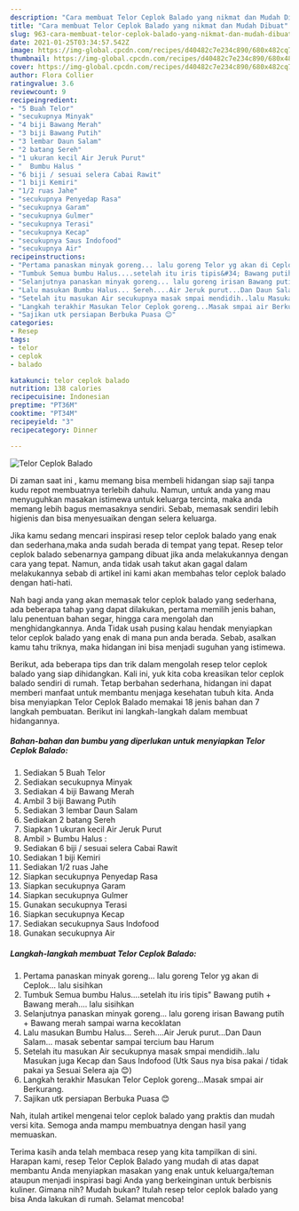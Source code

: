```yaml
---
description: "Cara membuat Telor Ceplok Balado yang nikmat dan Mudah Dibuat"
title: "Cara membuat Telor Ceplok Balado yang nikmat dan Mudah Dibuat"
slug: 963-cara-membuat-telor-ceplok-balado-yang-nikmat-dan-mudah-dibuat
date: 2021-01-25T03:34:57.542Z
image: https://img-global.cpcdn.com/recipes/d40482c7e234c890/680x482cq70/telor-ceplok-balado-foto-resep-utama.jpg
thumbnail: https://img-global.cpcdn.com/recipes/d40482c7e234c890/680x482cq70/telor-ceplok-balado-foto-resep-utama.jpg
cover: https://img-global.cpcdn.com/recipes/d40482c7e234c890/680x482cq70/telor-ceplok-balado-foto-resep-utama.jpg
author: Flora Collier
ratingvalue: 3.6
reviewcount: 9
recipeingredient:
- "5 Buah Telor"
- "secukupnya Minyak"
- "4 biji Bawang Merah"
- "3 biji Bawang Putih"
- "3 lembar Daun Salam"
- "2 batang Sereh"
- "1 ukuran kecil Air Jeruk Purut"
- "  Bumbu Halus "
- "6 biji / sesuai selera Cabai Rawit"
- "1 biji Kemiri"
- "1/2 ruas Jahe"
- "secukupnya Penyedap Rasa"
- "secukupnya Garam"
- "secukupnya Gulmer"
- "secukupnya Terasi"
- "secukupnya Kecap"
- "secukupnya Saus Indofood"
- "secukupnya Air"
recipeinstructions:
- "Pertama panaskan minyak goreng... lalu goreng Telor yg akan di Ceplok... lalu sisihkan"
- "Tumbuk Semua bumbu Halus....setelah itu iris tipis&#34; Bawang putih + Bawang merah.... lalu sisihkan"
- "Selanjutnya panaskan minyak goreng... lalu goreng irisan Bawang putih + Bawang merah sampai warna kecoklatan"
- "Lalu masukan Bumbu Halus... Sereh....Air Jeruk purut...Dan Daun Salam... masak sebentar sampai tercium bau Harum"
- "Setelah itu masukan Air secukupnya masak smpai mendidih..lalu Masukan juga Kecap dan Saus Indofood (Utk Saus nya bisa pakai / tidak pakai ya Sesuai Selera aja 😊)"
- "Langkah terakhir Masukan Telor Ceplok goreng...Masak smpai air Berkurang."
- "Sajikan utk persiapan Berbuka Puasa 😊"
categories:
- Resep
tags:
- telor
- ceplok
- balado

katakunci: telor ceplok balado 
nutrition: 138 calories
recipecuisine: Indonesian
preptime: "PT36M"
cooktime: "PT34M"
recipeyield: "3"
recipecategory: Dinner

---
```



![Telor Ceplok Balado](https://img-global.cpcdn.com/recipes/d40482c7e234c890/680x482cq70/telor-ceplok-balado-foto-resep-utama.jpg)

Di zaman  saat ini , kamu memang bisa membeli hidangan siap saji tanpa kudu repot membuatnya terlebih dahulu. Namun, untuk anda yang mau menyuguhkan masakan istimewa untuk keluarga tercinta, maka anda memang lebih bagus memasaknya sendiri. Sebab, memasak sendiri lebih higienis dan bisa menyesuaikan dengan selera keluarga.

Jika kamu sedang mencari inspirasi resep telor ceplok balado yang enak dan sederhana,maka anda sudah berada di tempat yang tepat. Resep telor ceplok balado  sebenarnya gampang dibuat jika anda melakukannya dengan cara yang tepat. Namun, anda tidak usah takut akan gagal dalam melakukannya 
sebab di artikel ini kami akan membahas telor ceplok balado dengan hati-hati.  



Nah bagi anda yang akan memasak telor ceplok balado yang sederhana, ada beberapa tahap yang dapat dilakukan, pertama memilih jenis bahan, lalu penentuan bahan segar, hingga cara mengolah dan menghidangkannya. Anda Tidak usah pusing kalau hendak menyiapkan telor ceplok balado yang enak di mana pun anda berada. Sebab, asalkan kamu  tahu triknya, maka hidangan ini bisa menjadi suguhan yang istimewa.

Berikut, ada beberapa tips dan trik dalam mengolah resep telor ceplok balado yang siap dihidangkan. Kali ini, yuk kita coba kreasikan telor ceplok balado sendiri di rumah. Tetap berbahan sederhana, hidangan ini dapat memberi manfaat untuk membantu menjaga kesehatan tubuh kita. Anda bisa menyiapkan Telor Ceplok Balado memakai 18 jenis bahan dan 7 langkah pembuatan. Berikut ini langkah-langkah dalam membuat hidangannya.

<!--inarticleads1-->

##### Bahan-bahan dan bumbu yang diperlukan untuk menyiapkan Telor Ceplok Balado:

1. Sediakan 5 Buah Telor
1. Sediakan secukupnya Minyak
1. Sediakan 4 biji Bawang Merah
1. Ambil 3 biji Bawang Putih
1. Sediakan 3 lembar Daun Salam
1. Sediakan 2 batang Sereh
1. Siapkan 1 ukuran kecil Air Jeruk Purut
1. Ambil  &gt; Bumbu Halus :
1. Sediakan 6 biji / sesuai selera Cabai Rawit
1. Sediakan 1 biji Kemiri
1. Sediakan 1/2 ruas Jahe
1. Siapkan secukupnya Penyedap Rasa
1. Siapkan secukupnya Garam
1. Siapkan secukupnya Gulmer
1. Gunakan secukupnya Terasi
1. Siapkan secukupnya Kecap
1. Sediakan secukupnya Saus Indofood
1. Gunakan secukupnya Air




<!--inarticleads2-->

##### Langkah-langkah membuat Telor Ceplok Balado:

1. Pertama panaskan minyak goreng... lalu goreng Telor yg akan di Ceplok... lalu sisihkan
1. Tumbuk Semua bumbu Halus....setelah itu iris tipis&#34; Bawang putih + Bawang merah.... lalu sisihkan
1. Selanjutnya panaskan minyak goreng... lalu goreng irisan Bawang putih + Bawang merah sampai warna kecoklatan
1. Lalu masukan Bumbu Halus... Sereh....Air Jeruk purut...Dan Daun Salam... masak sebentar sampai tercium bau Harum
1. Setelah itu masukan Air secukupnya masak smpai mendidih..lalu Masukan juga Kecap dan Saus Indofood (Utk Saus nya bisa pakai / tidak pakai ya Sesuai Selera aja 😊)
1. Langkah terakhir Masukan Telor Ceplok goreng...Masak smpai air Berkurang.
1. Sajikan utk persiapan Berbuka Puasa 😊




Nah, itulah artikel mengenai  telor ceplok balado  yang praktis dan mudah versi kita. Semoga anda mampu membuatnya dengan hasil yang memuaskan. 

Terima kasih anda telah membaca resep yang kita tampilkan di sini. Harapan kami, resep  Telor Ceplok Balado yang mudah di atas dapat membantu Anda menyiapkan masakan yang enak untuk keluarga/teman ataupun menjadi inspirasi bagi Anda yang berkeinginan untuk berbisnis kuliner. Gimana nih? Mudah bukan? Itulah resep telor ceplok balado yang bisa Anda lakukan di rumah. Selamat mencoba!

